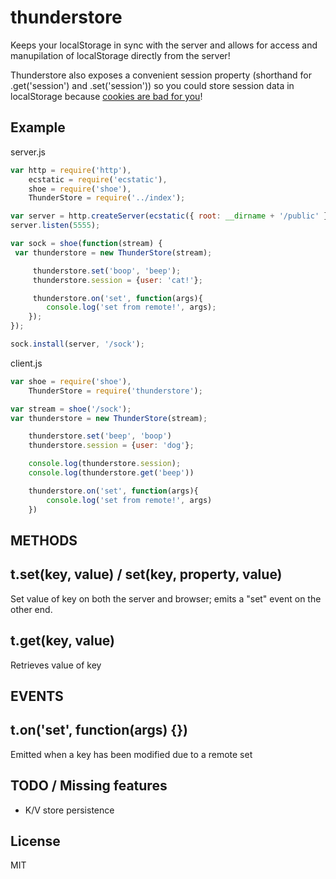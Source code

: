 # thunderstore

Keeps your localStorage in sync with the server and allows for access and manupilation of localStorage directly from the server! 

Thunderstore also exposes a convenient session property (shorthand for .get('session') and .set('session')) so you could store session data in localStorage because [cookies are bad for you](http://sitr.us/2011/08/26/cookies-are-bad-for-you.html)!

## Example

server.js

```javascript
var http = require('http'),
    ecstatic = require('ecstatic'),
    shoe = require('shoe'),
    ThunderStore = require('../index');

var server = http.createServer(ecstatic({ root: __dirname + '/public' }));
server.listen(5555);

var sock = shoe(function(stream) {
 var thunderstore = new ThunderStore(stream); 

 	 thunderstore.set('boop', 'beep');
	 thunderstore.session = {user: 'cat!'};

	 thunderstore.on('set', function(args){
		console.log('set from remote!', args);
	}); 
});

sock.install(server, '/sock');
```

client.js
```javascript
var shoe = require('shoe'),
    ThunderStore = require('thunderstore');

var stream = shoe('/sock');
var thunderstore = new ThunderStore(stream);

	thunderstore.set('beep', 'boop')
	thunderstore.session = {user: 'dog'};

	console.log(thunderstore.session);
	console.log(thunderstore.get('beep'))

	thunderstore.on('set', function(args){
		console.log('set from remote!', args)
	})
```

## METHODS

## t.set(key, value) / set(key, property, value)
Set value of key on both the server and browser; emits a "set" event on the other end.

## t.get(key, value)
Retrieves value of key

## EVENTS

## t.on('set', function(args) {})
Emitted when a key has been modified due to a remote set 



## TODO / Missing features
- K/V store persistence


## License

MIT
